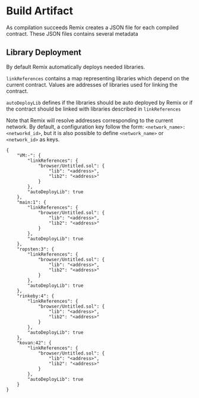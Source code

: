 Build Artifact
==============

As compilation succeeds Remix creates a JSON file for each compiled contract.
These JSON files contains several metadata

Library Deployment
------------------

By default Remix automatically deploys needed libraries.

`linkReferences` contains a map representing libraries which depend on the current contract. 
Values are addresses of libraries used for linking the contract.

`autoDeployLib` defines if the libraries should be auto deployed by Remix or if the contract should be linked with libraries described in `linkReferences`

Note that Remix will resolve addresses corresponding to the current network.
By default, a configuration key follow the form: `<network_name>:<networkd_id>`, but it is also possible
to define `<network_name>` or `<network_id>` as keys.

```
{
	"VM:-": {
		"linkReferences": {
			"browser/Untitled.sol": {
				"lib": "<address>",
				"lib2": "<address>"
			}
		},
		"autoDeployLib": true
	},
	"main:1": {
		"linkReferences": {
			"browser/Untitled.sol": {
				"lib": "<address>",
				"lib2": "<address>"
			}
		},
		"autoDeployLib": true
	},
	"ropsten:3": {
		"linkReferences": {
			"browser/Untitled.sol": {
				"lib": "<address>",
				"lib2": "<address>"
			}
		},
		"autoDeployLib": true
	},
	"rinkeby:4": {
		"linkReferences": {
			"browser/Untitled.sol": {
				"lib": "<address>",
				"lib2": "<address>"
			}
		},
		"autoDeployLib": true
	},
	"kovan:42": {
		"linkReferences": {
			"browser/Untitled.sol": {
				"lib": "<address>",
				"lib2": "<address>"
			}
		},
		"autoDeployLib": true
	}
}
```
